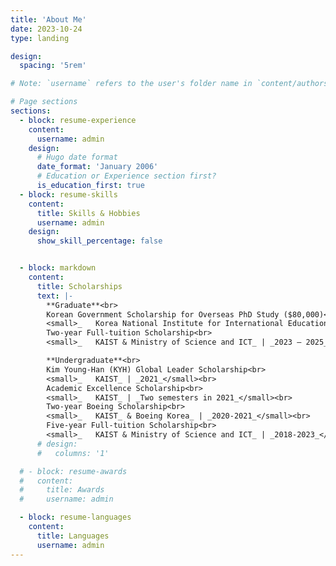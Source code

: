 ```yaml
---
title: 'About Me'
date: 2023-10-24
type: landing

design:
  spacing: '5rem'

# Note: `username` refers to the user's folder name in `content/authors/`

# Page sections
sections:
  - block: resume-experience
    content:
      username: admin
    design:
      # Hugo date format
      date_format: 'January 2006'
      # Education or Experience section first?
      is_education_first: true
  - block: resume-skills
    content:
      title: Skills & Hobbies
      username: admin
    design:
      show_skill_percentage: false


  - block: markdown
    content:
      title: Scholarships
      text: |-
        **Graduate**<br>
        Korean Government Scholarship for Overseas PhD Study ($80,000)<br>
        <small>_   Korea National Institute for International Education_ | _2025 – 2027_ (expected)</small><br>
        Two-year Full-tuition Scholarship<br>
        <small>_   KAIST & Ministry of Science and ICT_ | _2023 – 2025_</small>

        **Undergraduate**<br>
        Kim Young-Han (KYH) Global Leader Scholarship<br>
        <small>_   KAIST_ | _2021_</small><br>
        Academic Excellence Scholarship<br>
        <small>_   KAIST_ | _Two semesters in 2021_</small><br>
        Two-year Boeing Scholarship<br>
        <small>_   KAIST_ & Boeing Korea_ | _2020-2021_</small><br>
        Five-year Full-tuition Scholarship<br>
        <small>_   KAIST & Ministry of Science and ICT_ | _2018-2023_</small><br>
      # design:
      #   columns: '1'

  # - block: resume-awards
  #   content:
  #     title: Awards
  #     username: admin

  - block: resume-languages
    content:
      title: Languages
      username: admin
---
```

